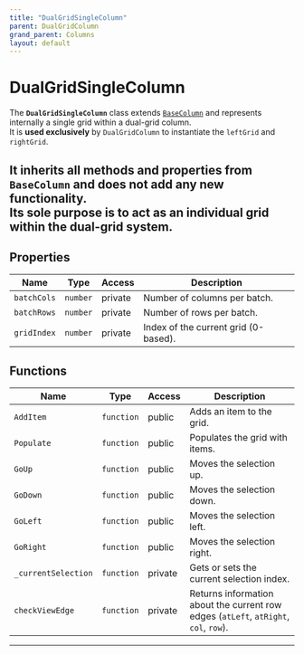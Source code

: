 ```yaml
---
title: "DualGridSingleColumn"
parent: DualGridColumn
grand_parent: Columns
layout: default
---
```


# DualGridSingleColumn

The **`DualGridSingleColumn`** class extends [`BaseColumn`](./BaseColumn.md) and represents internally a single grid within a dual-grid column.  
It is **used exclusively** by `DualGridColumn` to instantiate the `leftGrid` and `rightGrid`.

It **inherits all methods and properties** from `BaseColumn` and does **not add any new functionality**.  
Its sole purpose is to act as an individual grid within the dual-grid system.
---

## Properties

| Name | Type | Access | Description |
|------|------|--------|-------------|
| `batchCols` | `number` | private | Number of columns per batch. |
| `batchRows` | `number` | private | Number of rows per batch. |
| `gridIndex` | `number` | private | Index of the current grid (0-based). |

## Functions

| Name | Type | Access | Description |
|------|------|--------|-------------|
| `AddItem` | `function` | public | Adds an item to the grid. |
| `Populate` | `function` | public | Populates the grid with items. |
| `GoUp` | `function` | public | Moves the selection up. |
| `GoDown` | `function` | public | Moves the selection down. |
| `GoLeft` | `function` | public | Moves the selection left. |
| `GoRight` | `function` | public | Moves the selection right. |
| `_currentSelection` | `function` | private | Gets or sets the current selection index. |
| `checkViewEdge` | `function` | private | Returns information about the current row edges (`atLeft`, `atRight`, `col`, `row`). |

---